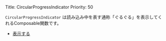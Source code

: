 Title: CircularProgressIndicator
Priority: 50

`CircularProgressIndicator` は読み込み中を表す通称「ぐるぐる」を表示してくれるComposable関数です。

- [表示する](./display.html)
